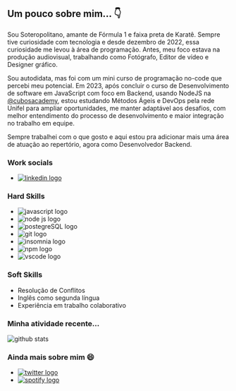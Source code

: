 ## Um pouco sobre mim... 👇


Sou Soteropolitano, amante de Fórmula 1 e faixa preta de Karatê. Sempre tive curiosidade com tecnologia e desde dezembro de 2022, essa curiosidade me levou à área de programação. Antes, meu foco estava na produção audiovisual, trabalhando como Fotógrafo, Editor de vídeo e Designer gráfico. 

Sou autodidata, mas foi com um mini curso de programação no-code que percebi meu potencial. Em 2023, após concluir o curso de Desenvolvimento de software em JavaScript com foco em Backend, usando NodeJS na [@cubosacademy](https://cubos.academy), estou estudando Métodos Ágeis e DevOps pela rede Unifel para ampliar oportunidades, me manter adaptável aos desafios, com melhor entendimento do processo de desenvolvimento e maior integração no trabalho em equipe.

Sempre trabalhei com o que gosto e aqui estou pra adicionar mais uma área de atuação ao repertório, agora como Desenvolvedor Backend.
### Work socials
* [![linkedin logo](https://img.shields.io/badge/LinkedIn-303030?style=for-the-badge&logo=linkedin&logoColor=FFF44F)](https://www.linkedin.com/in/fernando-zome)

### Hard Skills
* ![javascript logo](https://img.shields.io/badge/JavaScript-303030?style=for-the-badge&logo=javascript&logoColor=FFF44F)
* ![node js logo](https://img.shields.io/badge/Node%20js-303030?style=for-the-badge&logo=nodedotjs&logoColor=FFF44F)
* ![postegreSQL logo](https://img.shields.io/badge/PostgreSQL-303030?style=for-the-badge&logo=postgresql&logoColor=FFF44F)
* ![git logo](https://img.shields.io/badge/GIT-303030?style=for-the-badge&logo=git&logoColor=FFF44F)
* ![insomnia logo](https://img.shields.io/badge/Insomnia-303030?style=for-the-badge&logo=Insomnia&logoColor=FFF44F)
* ![npm logo](https://img.shields.io/badge/npm-303030?style=for-the-badge&logo=npm&logoColor=FFF44F)
* ![vscode logo](https://img.shields.io/badge/VSCode-303030?style=for-the-badge&logo=visual%20studio%20code&logoColor=FFF44F)
  
### Soft Skills
* Resolução de Conflitos
* Inglês como segunda língua
* Experiência em trabalho colaborativo


### Minha atividade recente...

![github stats](https://github-readme-stats-git-masterrstaa-rickstaa.vercel.app/api?username=fernandozome&theme=gruvbox)

### Ainda mais sobre mim 😄
* [![twitter logo](https://img.shields.io/badge/Twitter-303030?style=for-the-badge&logo=twitter&logoColor=FFF44F)](https://twitter.com/fernandozome)
* [![spotify logo](https://img.shields.io/badge/Spotify-303030?&style=for-the-badge&logo=spotify&logoColor=FFF44F)](https://open.spotify.com/user/fernandozome)
